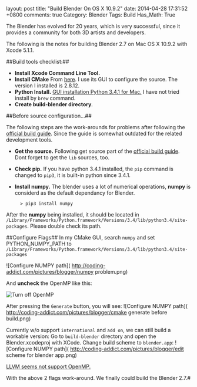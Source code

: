 layout: post
title: "Build Blender On OS X 10.9.2"
date: 2014-04-28 17:31:52 +0800
comments: true
Category: Blender
Tags: Build
Has_Math: True

The Blender has evolved for 20 years, which is very successful, since it provides a community for both 3D artists and developers.

The following is the notes for building Blender 2.7 on Mac OS X 10.9.2 with Xcode 5.1.1.
<!-- more -->
##Build tools checklist:##

* __Install Xcode Command Line Tool.__
* __Install CMake__ From [here](http://www.cmake.org/). I use its GUI to configure the source. The version I installed is 2.8.12.
* __Python Install.__ [GUI installation Python 3.4.1 for Mac.](https://www.python.org/downloads/release/python-341/) I have not tried install by `brew` command.
* __Create build-blender directory__.

##Before source configuration...##

The following steps are the work-arounds for problems after following the [official build guide](http://wiki.blender.org/index.php/Dev:Doc/Building_Blender/Mac). Since the guide is somewhat outdated for the related development tools.

* __Get the source.__ Following get source part of the [official build guide](http://wiki.blender.org/index.php/Dev:Doc/Building_Blender/Mac). Dont forget to get the `lib` sources, too.
* __Check pip.__ If you have python 3.4.1 installed, the `pip` command is changed to `pip3`, it is built-in python since 3.4.1.
* __Install numpy.__ The blender uses a lot of numerical operations, __numpy__ is considerd as the default dependancy for Blender.

		> pip3 install numpy

After the __numpy__ being installed, it should be located in `/Library/Frameworks/Python.framework/Versions/3.4/lib/python3.4/site-packages`. Please double check its path.

##Configure Flags##
In my CMake GUI, search `numpy` and set PYTHON_NUMPY_PATH to `/Library/Frameworks/Python.framework/Versions/3.4/lib/python3.4/site-packages`

![Configure NUMPY path](
http://coding-addict.com/pictures/blogger/numpy problem.png)

And __uncheck__ the OpenMP like this:

![Turn off OpenMP](http://coding-addict.com/pictures/blogger/turn_off_OPENMP.png)

After pressing the `Generate` button, you will see:
![Configure NUMPY path](
http://coding-addict.com/pictures/blogger/cmake generate before build.png)

Currently w/o support `international` and `add on`, we can still build a workable version: Go to `build-blender` directory and open the Blender.xcodeproj with XCode. Change build scheme to `blender.app`:
![Configure NUMPY path](
http://coding-addict.com/pictures/blogger/edit scheme for blender app.png)

[LLVM seems not support OpenMP.](https://gitorious.org/blenderprojects/blender/source/b7f52a26364ff0095ccdd1ca4247426129efb028:blender/CMakeLists.txt)



With the above 2 flags work-around. We finally could build the Blender 2.7.#




